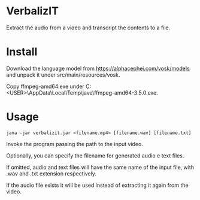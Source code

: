 # VerbalizIT
Extract the audio from a video and transcript the contents to a file.

# Install

Download the language model from https://alphacephei.com/vosk/models and unpack it under src/main/resources/vosk.

Copy ffmpeg-amd64.exe under C:\<USER>\AppData\Local\Temp\jave\ffmpeg-amd64-3.5.0.exe.

# Usage

```
java -jar verbalizit.jar <filename.mp4> [filename.wav] [filename.txt]
```

Invoke the program passing the path to the input video.

Optionally, you can specify the filename for generated audio e text files.

If omitted, audio and text files will have the same name of the input file, with .wav and .txt extension respectively.

If the audio file exists it will be used instead of extracting it again from the video.
